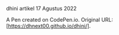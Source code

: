 dhini artikel 17 Agustus 2022

A Pen created on CodePen.io. Original URL: [https://dhnext00.github.io/dhini/].


